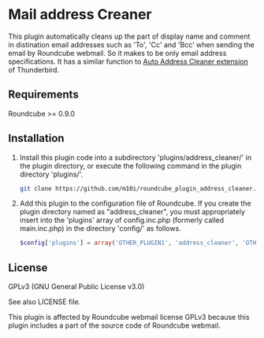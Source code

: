 # Mail address Creaner

This plugin automatically cleans up the part of display name and comment in distination email addresses such as 'To', 'Cc' and 'Bcc' when sending the email by Roundcube webmail. So it makes to be only email address specifications. It has a similar function to [Auto Address Cleaner extension](https://addons.mozilla.org/thunderbird/addon/auto-address-cleaner/) of Thunderbird.

## Requirements

Roundcube >= 0.9.0

## Installation

1. Install this plugin code into a subdirectory 'plugins/address_cleaner/' in the plugin directory, or execute the following command in the plugin directory 'plugins/'.

   ```sh
   git clone https://github.com/m10i/roundcube_plugin_address_cleaner.git address_cleaner
   ```


2. Add this plugin to the configuration file of Roundcube. If you create the plugin directory named as "address_cleaner", you must appropriately insert into the 'plugins' array of config.inc.php (formerly called main.inc.php) in the directory 'config/' as follows. 

   ```php
   $config['plugins'] = array('OTHER_PLUGIN1', 'address_cleaner', 'OTHER_PLUGIN2');
   ```

## License

GPLv3 (GNU General Public License v3.0)

See also LICENSE file.

This plugin is affected by Roundcube webmail license GPLv3 because this plugin includes a part of the source code of Roundcube webmail.
